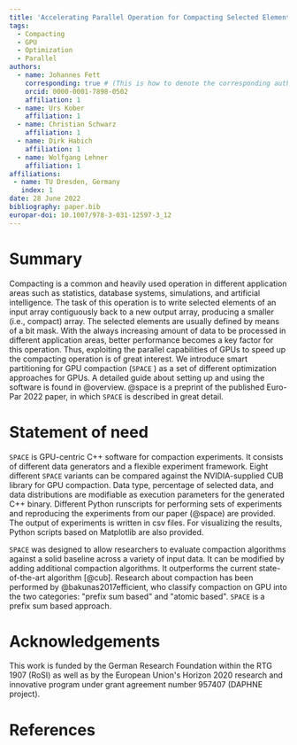 ```yaml
---
title: 'Accelerating Parallel Operation for Compacting Selected Elements on GPUs'
tags:
  - Compacting
  - GPU
  - Optimization
  - Parallel
authors:
  - name: Johannes Fett
    corresponding: true # (This is how to denote the corresponding author)
    orcid: 0000-0001-7898-0502 
    affiliation: 1
  - name: Urs Kober 
    affiliation: 1
  - name: Christian Schwarz 
    affiliation: 1
  - name: Dirk Habich
    affiliation: 1
  - name: Wolfgang Lehner
    affiliation: 1
affiliations:
 - name: TU Dresden, Germany
   index: 1
date: 28 June 2022
bibliography: paper.bib
europar-doi: 10.1007/978-3-031-12597-3_12
---
```


# Summary

Compacting is a common and heavily used operation in different application areas such as statistics, database systems, simulations, and
artificial intelligence. The task of this operation is to write selected elements of an input array contiguously
back to a new output array, producing a smaller (i.e., compact) array. The selected elements are usually defined by means of a bit mask. With the always increasing amount of data
to be processed in different application areas, better performance becomes a key factor for this operation. Thus, exploiting the
parallel capabilities of GPUs to speed up the compacting operation is of great interest. We introduce smart partitioning for GPU compaction (`SPACE` ) as a set of different optimization approaches for GPUs. A detailed guide about setting up and using the software is found in @overview. @space is a preprint of the published Euro-Par 2022 paper, in which `SPACE` is described in great detail.


# Statement of need

`SPACE` is GPU-centric C++ software for compaction experiments. It consists of different data generators and a flexible experiment framework.
Eight different `SPACE` variants can be compared against the NVIDIA-supplied CUB library for GPU compaction. Data type, percentage of selected data, and data distributions are modifiable as execution parameters for the generated C++ binary. Different Python runscripts for performing sets of experiments and reproducing the experiments from our paper (@space) are provided. The output of experiments is written in csv files. For visualizing the results, Python scripts based on Matplotlib are also provided. 

`SPACE` was designed to allow researchers to evaluate compaction algorithms against a solid baseline across a variety of input data. It can be modified by adding additional compaction algorithms. It outperforms the current state-of-the-art algorithm [@cub]. Research about compaction has been performed by @bakunas2017efficient, who classify compaction on GPU into the two categories: "prefix sum based" and "atomic based". `SPACE` is a prefix sum based approach.


# Acknowledgements

This work is funded by the German Research Foundation within the RTG 1907 (RoSI) as well as by the European Union's Horizon 2020 research and innovative program under grant agreement number 957407 (DAPHNE project).


# References

